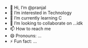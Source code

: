 - 👋 Hi, I’m @pranjal
- 👀 I’m interested in Technology
- 🌱 I’m currently learning C
- 💞️ I’m looking to collaborate on ...idk
- 📫 How to reach me 
- 😄 Pronouns: ...
- ⚡ Fun fact: ...

<!---
Pranjalgit1/Pranjalgit1 is a ✨ special ✨ repository because its `README.md` (this file) appears on your GitHub profile.
You can click the Preview link to take a look at your changes.
--->
